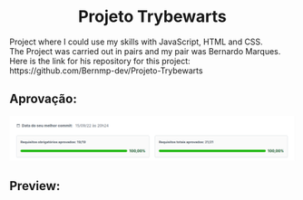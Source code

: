 <h1 align="center">Projeto Trybewarts</h1>
<div>Project where I could use my skills with JavaScript, HTML and CSS.</br> The Project was carried out in pairs and my pair was Bernardo Marques. Here is the link for his repository for this project: https://github.com/Bernmp-dev/Projeto-Trybewarts
<h2>Aprovação:</h2>
<div>
  <img src="images/README/Aprovado.png">
</div>
<h2>Preview:</h2>
